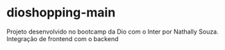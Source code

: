 # dioshopping-main
Projeto desenvolvido no bootcamp da Dio com o Inter por Nathally Souza. Integração de frontend com o backend
